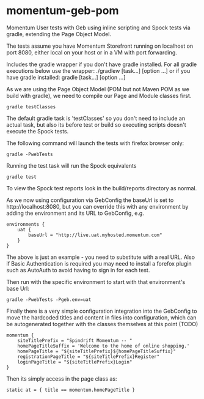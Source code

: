 momentum-geb-pom
================

Momentum User tests with Geb using inline scripting and Spock tests via gradle, extending the Page Object Model.

The tests assume you have Momentum Storefront running on localhost on port 8080, either local on your host or in a VM with port forwarding.

Includes the gradle wrapper if you don't have gradle installed.
For all gradle executions below use the wrapper:
	./gradlew [task...] [option ...]
or if you have gradle installed:
	gradle [task...] [option ...]

As we are using the Page Object Model (POM but not Maven POM as we build with gradle), we need to compile our Page and Module classes first.

	gradle testClasses

The default gradle task is 'testClasses' so you don't need to include an actual task, but also its before test or build so executing scripts doesn't execute the Spock tests.

The following command will launch the tests with firefox browser only:

    gradle -PwebTests

Running the test task will run the Spock equivalents

	gradle test
	
To view the Spock test reports look in the build/reports directory as normal.

As we now using configuration via GebConfig the baseUrl is set to http://localhost:8080, but you can override this with any environment 
by adding the environment and its URL to GebConfig, e.g.

	environments {
		uat {
			baseUrl = "http://live.uat.myhosted.momentum.com"
		}
	}
The above is just an example - you need to substitute with a real URL.
Also if Basic Authentication is required you may need to install a forefox plugin such as AutoAuth to avoid having to sign in for each test.
	
Then run with the specific environment to start with that environment's base Url:

	gradle -PwebTests -Pgeb.env=uat 
	
Finally there is a very simple configuration integration into the GebConfig to move the hardcoded titles and content in files into configuration,
which can be autogenerated together with the classes themselves at this point (TODO)

	momentum {
		siteTitlePrefix = "Spindrift Momentum -- "
		homePageTitleSuffix = 'Welcome to the home of online shopping.'
		homePageTitle = "${siteTitlePrefix}${homePageTitleSuffix}"
		registrationPageTitle = "${siteTitlePrefix}Register"
		loginPageTitle = "${siteTitlePrefix}Login"
	}
	
Then its simply access in the page class as:

	static at = { title == momentum.homePageTitle }
	
	
	